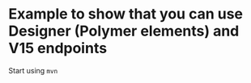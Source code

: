 # Example to show that you can use Designer (Polymer elements) and V15 endpoints

Start using `mvn`
